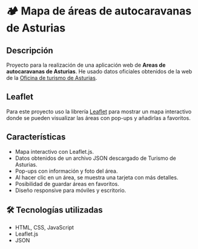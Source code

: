 # 🏕️ Mapa de áreas de autocaravanas de Asturias

## Descripción
Proyecto para la realización de una aplicación web de **Areas de autocaravanas de Asturias**.
He usado datos oficiales obtenidos de la web de la [Oficina de turismo de Asturias](https://www.turismoasturias.es/open-data/catalogo-de-datos).

## Leaflet
Para este proyecto uso la librería [Leaflet](https://leafletjs.com/) para mostrar un mapa interactivo donde se pueden visualizar las áreas con pop-ups y añadirlas a favoritos.

## Características
-  Mapa interactivo con Leaflet.js.
- Datos obtenidos de un archivo JSON descargado de Turismo de Asturias.
- Pop-ups con información y foto del área.
- Al hacer clic en un área, se muestra una tarjeta con más detalles.
- Posibilidad de guardar áreas en favoritos.
- Diseño responsive para móviles y escritorio.

## 🛠️ Tecnologías utilizadas
- HTML, CSS, JavaScript
- Leaflet.js
- JSON
